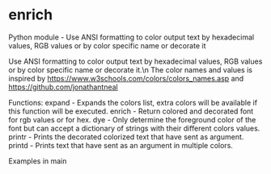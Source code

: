 # enrich
Python module - Use ANSI formatting to color output text by hexadecimal values, RGB values or by color specific name or decorate it

Use ANSI formatting to color output text by hexadecimal values, RGB values or by color specific name or decorate
it.\n The color names and values is inspired by https://www.w3schools.com/colors/colors_names.asp and
https://github.com/jonathantneal

Functions:
expand - Expands the colors list, extra colors will be available if this function will be executed.
enrich - Return colored and decorated font for rgb values or for hex.
dye - Only determine the foreground color of the font but can accept a dictionary of strings with their different colors values.
printr - Prints the decorated colorized text that have sent as argument.
printd - Prints text that have sent as an argument in multiple colors.

Examples in main
